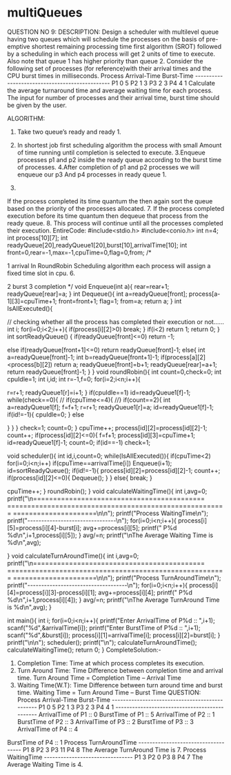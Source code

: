# multiQueues



QUESTION NO 9:
DESCRIPTION:
Design a scheduler with multilevel queue having two queues which will schedule the processes on the basis of pre-emptive shortest remaining processing time first algorithm (SROT) followed by a scheduling in which each process will get 2 units of time to execute. Also note that queue 1 has higher priority than queue 2. Consider the following set of processes (for reference)with their arrival times and the CPU burst times in milliseconds.
Process Arrival-Time Burst-Time -----------------------------------------------
P1 0 5 P2 1 3 P3 2 3 P4 4 1
Calculate the average turnaround time and average waiting time for each process. The input for number of processes and their arrival time, burst time should be given by the user.



ALGORITHM:
1. Take two queue’s ready and ready 1.
  
2. In shortest job first scheduling algorithm the process with small Amount of time running until completion is selected to execute. 3.Enqueue processes p1 and p2 inside the ready queue according to the burst time of processes.
4.After completion of p1 and p2 processes we will enqueue our p3 And p4 processes in ready queue 1.
5.
If the process completed its time quantum the then again sort the queue based on the priority of the processes allocated.
7. If the process completed execution before its time quantum then dequeue that process from the ready queue.
8. This process will continue until all the processes completed their execution.
EntireCode:
#include<stdio.h>
#include<conio.h>
int n=4;
int process[10][7];
int readyQueue[20],readyQueue1[20],burst[10],arrivalTime[10]; int front=0,rear=-1,max=-1,cpuTime=0,flag=0,from;
/*




1 arrival
 In RoundRobin Scheduling algorithm each process will assign a
 fixed time slot in cpu.
 6.
 
2 burst
3 completion
*/
void Enqueue(int a){
rear=rear+1;
readyQueue[rear]=a; }
int Dequeue(){
int a=readyQueue[front]; process[a-1][3]=cpuTime+1; front=front+1;
flag=1;
from=a;
return a;
}
int IsAllExecuted(){

// checking whether all the process has completed their execution or not......
int i; for(i=0;i<2;i++){
if(process[i][2]>0) break;
}
if(i<2) return 1; return 0;
}
int sortReadyQueue() {
if(readyQueue[front]<=0) return -1;

else if(readyQueue[front+1]<=0) return readyQueue[front]-1; else{
int a=readyQueue[front]-1; int b=readyQueue[front+1]-1; if(process[a][2]<process[b][2]) return a; readyQueue[front]=b+1; readyQueue[rear]=a+1; return readyQueue[front]-1;
} }
void roundRobin(){
int count=0,check=0; int cpuIdle=1;
int i,id;
int r=-1,f=0;
for(i=2;i<n;i++){

r=r+1;
readyQueue1[r]=i+1; }
if(cpuIdle==1) id=readyQueue1[f]-1;
while(check==0){
// if(cpuTime<=4){ //}
if(count==2){
int a=readyQueue1[f]; f=f+1;
r=r+1; readyQueue1[r]=a; id=readyQueue1[f]-1; if(id!=-1){
cpuIdle=0; }
else

} }
}
check=1; count=0;
}
cpuTime++; process[id][2]=process[id][2]-1; count++;
if(process[id][2]<=0){
f=f+1; process[id][3]=cpuTime+1; id=readyQueue1[f]-1; count=0;
if(id==-1)
check=1;

void scheduler(){
int id,i,count=0;
while(IsAllExecuted()){ if(cpuTime<2)
for(i=0;i<n;i++) if(cpuTime==arrivalTime[i])
Enqueue(i+1); id=sortReadyQueue();
if(id!=-1){ process[id][2]=process[id][2]-1; count++;
if(process[id][2]<=0){
Dequeue(); }
} else{
break; }

cpuTime++; }
roundRobin(); }
void calculateWaitingTime(){ int i,avg=0;
printf("\n=========================================== ======================================================= =====================\n\n");
printf("Process WaitingTime\n"); printf("--------------------------------\n"); for(i=0;i<n;i++){
process[i][5]=process[i][4]-burst[i]; avg+=process[i][5];
printf(" P%d %d\n",i+1,process[i][5]);
}
avg/=n;
printf("\nThe Average Waiting Time is %d\n",avg);

}
void calculateTurnAroundTime(){ int i,avg=0;
printf("\n=========================================== ======================================================= =====================\n\n");
printf("Process TurnAroundTime\n"); printf("------------------------------------\n"); for(i=0;i<n;i++){
process[i][4]=process[i][3]-process[i][1]; avg+=process[i][4];
printf(" P%d %d\n",i+1,process[i][4]);
}
avg/=n;
printf("\nThe Average TurnAround Time is %d\n",avg);
}

int main(){ int i;
for(i=0;i<n;i++){
printf("Enter ArrivalTime of P%d :: ",i+1); scanf("%d",&arrivalTime[i]); printf("Enter BurstTime of P%d :: ",i+1); scanf("%d",&burst[i]); process[i][1]=arrivalTime[i]; process[i][2]=burst[i];
}
printf("\n\n");
scheduler();
printf("\n"); calculateTurnAroundTime(); calculateWaitingTime(); return 0;
} CompleteSolution:-

 1. Completion Time: Time at which process completes its execution.
2. Turn Around Time: Time Difference between completion time and arrival time. Turn Around Time = Completion Time – Arrival Time
3. Waiting Time(W.T): Time Difference between turn around time and burst time. Waiting Time = Turn Around Time – Burst Time
    QUESTION:
 Process Arrival-Time Burst-Time ----------------------------------------------- P1 0 5
P2 1 3
P3 2 3
P4 4 1 ----------------------------------------------
ArrivalTime of P1 :: 0 BurstTime of P1 :: 5 ArrivalTime of P2 :: 1 BurstTime of P2 :: 3 ArrivalTime of P3 :: 2 BurstTime of P3 :: 3 ArrivalTime of P4 :: 4
 
BurstTime of P4 :: 1
Process TurnAroundTime ------------------------------------
P1 8
P2 3
P3 11
P4 8
The Average TurnAround Time is 7.
Process WaitingTime --------------------------------
P1 3 P2 0 P3 8 P4 7
The Average Waiting Time is 4.
